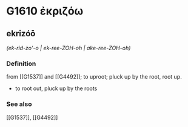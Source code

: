 # G1610 ἐκριζόω

## ekrizóō

_(ek-rid-zo'-o | ek-ree-ZOH-oh | ake-ree-ZOH-oh)_

### Definition

from [[G1537]] and [[G4492]]; to uproot; pluck up by the root, root up.

- to root out, pluck up by the roots

### See also

[[G1537]], [[G4492]]

